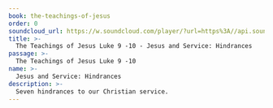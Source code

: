 ```yaml
---
book: the-teachings-of-jesus
order: 0
soundcloud_url: https://w.soundcloud.com/player/?url=https%3A//api.soundcloud.com/tracks/
title: >-
  The Teachings of Jesus Luke 9 -10 - Jesus and Service: Hindrances
passage: >-
  The Teachings of Jesus Luke 9 -10
name: >-
  Jesus and Service: Hindrances
description: >-
  Seven hindrances to our Christian service.
---
```


